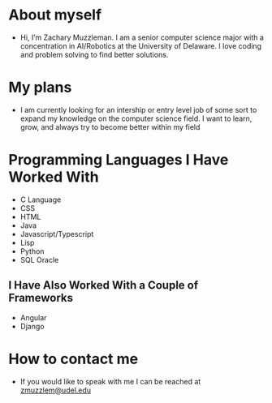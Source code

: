 # About myself
 
  * Hi, I’m Zachary Muzzleman. I am a senior computer science major with a concentration in AI/Robotics at the University of Delaware. I love coding and problem solving to find better solutions.
 
 # My plans
 
  * I am currently looking for an intership or entry level job of some sort to expand my knowledge on the computer science field. I want to learn, grow, and always try to become better within my field
 
 # Programming Languages I Have Worked With
  * C Language
  * CSS
  * HTML
  * Java
  * Javascript/Typescript
  * Lisp
  * Python
  * SQL Oracle
 
 ## I Have Also Worked With a Couple of Frameworks
  * Angular
  * Django
    
  # How to contact me
  
  * If you would like to speak with me I can be reached at zmuzzlem@udel.edu

